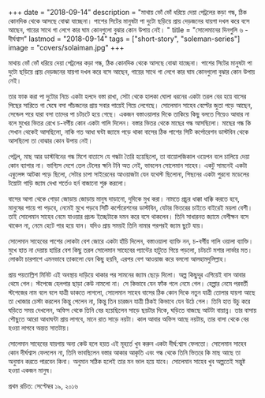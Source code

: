 +++
date = "2018-09-14"
description = "মাথায় ভোঁ ভোঁ ধরিয়ে দেয়া পেট্রলের কড়া গন্ধ, ঠিক কোনদিক থেকে আসছে বোঝা যাচ্ছেনা। পাশের সিটের মানুষটা পা দুটো ছড়িয়ে প্রায় দেড়জনের যায়গা দখল করে বসে আছেন, গায়ের সাথে গা লেগে কার ঘাম কোনগুলো বুঝার কোন উপায় নেই। "
title = "সোলেমানের দিনগুলি ৬ - দীর্ঘশ্বাস"
lastmod = "2018-09-14"
tags = ["short-story", "soleman-series"]
image = "covers/solaiman.jpg"
+++
 
মাথায় ভোঁ ভোঁ ধরিয়ে দেয়া পেট্রলের কড়া গন্ধ, ঠিক কোনদিক থেকে আসছে বোঝা যাচ্ছেনা। পাশের সিটের মানুষটা পা দুটো ছড়িয়ে প্রায় দেড়জনের যায়গা দখল করে বসে আছেন, গায়ের সাথে গা লেগে কার ঘাম কোনগুলো বুঝার কোন উপায় নেই।

তার ফাক করা পা দুটোর নিচে একটা হলদে বস্তা রাখা, সেটা থেকে হালকা ঘোলা ধরনের একটা তরল বের হয়ে বাসের পিছের সারিতে গা ঘেষে বসা পাঁচজনের প্রায় সবার পায়েই গিয়ে লেগেছে। সোলেমান সাহেব বেল্টের জুতা পড়ে আছেন, সেন্ডেল পরে যারা বসা তাদের পা চটচটে হয়ে গেছে। একজন বস্তাওয়ালার দিকে তাকিয়ে কিছু বলতে গিয়েও আবার না বলে মুখের ভিতর রেখে চ-বর্গীয় কোন একটা গালি দিলেন। বস্তার ভিতর থেকে মাছের গন্ধ আসছিলো। মাছের গন্ধ কি সেখান থেকেই আসছিলো, নাকি গত আধা ঘন্টা জ্যামে পড়ে থাকা বাসের ঠিক পাশের সিটি কর্পোরেশন ডাস্টবিন থেকে আসছিলো তা বোঝার কোন উপায় নেই।

পেট্রল, মাছ আর ডাস্টবিনের গন্ধ মিশে বাতাসে যে গন্ধটা তৈরি হয়েছিলো, তা বায়োলজিকাল ওয়েপন বলে চালিয়ে দেয়া কোন ব্যাপার না। ভাগ্যিস দেশে তেল টেলের ক্ষনি টনি অত নেই, ভাবলেন সোলেমান সাহেব।
একটু সামনেই একটা এম্বুলেন্স আটকা পড়ে ছিলো, সেটার চাপা সাইরেনের আওয়াজটা যেন যথেস্ট ছিলোনা, পিছনের একটা পুরনো মডেলের টয়োটা গাড়ি জ্যাম দেখা শর্তেও হর্ন বাজানো শুরু করলো।

বাসের আগা থেকে গোড়া জোড়ায় জোড়ায় মানুষ দাড়ানো, দুদিকে মুখ করা।
নামতে প্রচুর ধাক্কা ধাক্কি করতে হবে, মানুষের পায়ে পা পড়বে, নেমেই মুখে পড়বে সিটি কর্পোরেশনের ডাস্টবিন, যেটার ভিতরের চাইতে বাইরেই ময়লা বেশী।
তাই সোলেমান সাহেব নেমে যাওয়ার প্রচন্ড ইচ্ছেটাকে দমন করে বসে থাকলেন। তিনি সাধারনত জ্যামে বেশীক্ষন বসে থাকেন না, নেমে হেটে পার হয়ে যান। যদিও প্রায় সময়ই তিনি নামার পরপরই জ্যাম ছুটে যায়।

সোলেমান সাহেবের পাশের লোকটা বেশ জোরে একটা হাঁচি দিলেন, বস্তাওয়ালা ব্যাক্তি নন, চ-বর্গীয় গালি ওয়ালা ব্যাক্তি। মুখে হাত না দেয়ায় হাচির বেশ কিছু তরল সোলেমান সাহেবের প্যান্টের হাটুতে গিয়ে পড়লো, চটচটে মশার লার্ভার মত। লোকটা চারপাশে এমনভাবে তাকালো যেন কিছু হয়নি, এরপর বেশ আওয়াজ করে বললো আলহামদুলিল্লাহ।

প্রায় পয়তাল্লিশ মিনিট এই অবস্থায় দাড়িয়ে থাকার পর সামনের জ্যাম ছেড়ে দিলো।
অল্প কিছুদূর এগিয়েই বাস আবার থেমে গেল।
স্টপেজে হেলপার ছাড়া কেউ নামলো না। সে কিভাবে যেন ফাঁক গলে নেমে গেল।
হেল্পার নেমে পরবর্তী স্টপেজের নাম বলে বলে যাত্রী ডাকতে লাগলো, সোলেমান সাহেব বাসের ঠিক কোন দিকে নতুন যাত্রী তোলার যায়গা আছে তা খোজার চেস্টা করলেন কিন্তু পেলেন না, কিন্তু তিন চারজন যাত্রী ঠিকই কিভাবে যেন উঠে গেল।
তিনি হাত উচু করে ঘড়িতে সময় দেখলেন,
অফিস থেকে তিনি বের হয়েছিলেন সাড়ে ছয়টার দিকে, ঘড়িতে বাজছে আটটা বায়ান্ন।
তার বাসায় পৌছুতে আরো আধাঘন্টা প্রায় লাগবে, মানে রাত সাড়ে নয়টা।
কাল আবার অফিস আছে নয়টায়,
তার বাসা থেকে বের হওয়া লাগবে অন্তত সাতটায়।

সোলেমান সাহেবের যায়গায় অন্য কেউ হলে হয়ত এই মূহর্তে খুব করুন একটা দীর্ঘ:শ্বাস ফেলতো। সোলেমান সাহেব কোন দীর্ঘশ্বাস ফেললেন না, তিনি ভাবছিলেন বস্তার আকার আকৃতি এবং গন্ধ থেকে তিনি ভিতরে কি মাছ আছে তা অনুমান করতে পারবেন কিনা। অনুমান সঠিক হলেই তার মন ভাল হয়ে যাবে। সোলেমান সাহেব খুব অল্পতেই সন্তুষ্ট হওয়া একজন মানুষ।

প্রথম রচিত: সেপ্টেম্বর ১৯, ২০১৬
